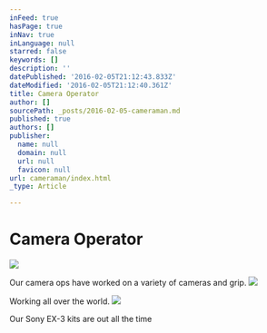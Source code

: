 ```yaml
---
inFeed: true
hasPage: true
inNav: true
inLanguage: null
starred: false
keywords: []
description: ''
datePublished: '2016-02-05T21:12:43.833Z'
dateModified: '2016-02-05T21:12:40.361Z'
title: Camera Operator
author: []
sourcePath: _posts/2016-02-05-cameraman.md
published: true
authors: []
publisher:
  name: null
  domain: null
  url: null
  favicon: null
url: cameraman/index.html
_type: Article

---
```

# Camera Operator
![](https://the-grid-user-content.s3-us-west-2.amazonaws.com/8d905092-5dc4-4485-b058-d2685f84f1e4.jpg)

Our camera ops have worked on a variety of cameras and grip.
![](https://the-grid-user-content.s3-us-west-2.amazonaws.com/b959641a-27db-4f10-bd68-c73d48c3d383.jpg)

Working all over the world.
![](https://the-grid-user-content.s3-us-west-2.amazonaws.com/3e5c6c49-e5bb-4882-b9de-443506b8ac7d.JPG)

Our Sony EX-3 kits are out all the time